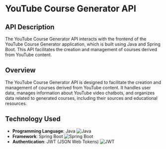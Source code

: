 # YouTube Course Generator API

## API Description

The YouTube Course Generator API interacts with the frontend of the YouTube Course Generator application, which is built using Java and Spring Boot. This API facilitates the creation and management of courses derived from YouTube content.

## Overview

The YouTube Course Generator API is designed to facilitate the creation and management of courses derived from YouTube content. It handles user data, manages information about YouTube video chatbots, and organizes data related to generated courses, including their sources and educational resources.

## Technology Used

- **Programming Language**: Java ![Java](https://www.vectorlogo.zone/logos/java/java-icon.svg)
- **Framework**: Spring Boot ![Spring Boot](https://www.vectorlogo.zone/logos/springio/springio-icon.svg)
- **Authentication**: JWT (JSON Web Tokens) ![JWT](https://www.vectorlogo.zone/logos/jsonwebtoken/jsonwebtoken-icon.svg)
